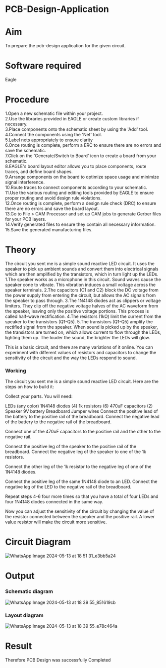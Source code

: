 # PCB-Design-Application
# Aim
To prepare the pcb-design application for the given circuit.

# Software required
Eagle

# Procedure

1.Open a new schematic file within your project.</br>
2.Use the libraries provided in EAGLE or create custom libraries if necessary.</br>
3.Place components onto the schematic sheet by using the 'Add' tool.</br>
4.Connect the components using the 'Net' tool.</br>
5.Label nets appropriately to ensure clarity</br>
6.Once routing is complete, perform a ERC to ensure there are no errors and save the schematic.</br>
7.Click on the 'Generate/Switch to Board' icon to create a board from your schematic.</br>
8.EAGLE's board layout editor allows you to place components, route traces, and define board shapes.</br>
9.Arrange components on the board to optimize space usage and minimize signal interference.</br>
10.Route traces to connect components according to your schematic.</br>
11.Use the various routing and editing tools provided by EAGLE to ensure proper routing and avoid design rule violations.</br>
12.Once routing is complete, perform a design rule check (DRC) to ensure there are no errors and save the board layout.</br>
13.Go to File > CAM Processor and set up CAM jobs to generate Gerber files for your PCB layers.</br>
14.Verify generated files to ensure they contain all necessary information.</br>
15.Save the generated manufacturing files.</br>

# Theory


The circuit you sent me is a  simple sound reactive LED circuit. It uses the speaker  to pick up ambient sounds and convert them into electrical signals which are then amplified by the transistors, which in turn light up the LEDs.
1.The speaker works as a microphone in this circuit. Sound waves cause the speaker cone to vibrate. This vibration induces a small voltage across the speaker terminals.
2.The capacitors (C1 and C2) block the DC voltage from the power supply from entering the circuit, but allows the AC signals from the speaker to pass through.
3.The 1N4148 diodes act as clippers or voltage limiters. They clip off the negative voltage halves of the AC waveform from the speaker, leaving only the positive voltage portions. This process is called half-wave rectification.
4.The resistors (1kΩ) limit the current from the speaker to the transistors (Q1-Q5).
5.The transistors (Q1-Q5) amplify the rectified signal from the speaker. When sound is picked up by the speaker, the transistors are turned on, which allows current to flow through the LEDs, lighting them up. The louder the sound, the brighter the LEDs will glow.

This is a basic circuit, and there are many variations of it online. You can experiment with different values of resistors and capacitors to change the sensitivity of the circuit and the way the LEDs respond to sound.


### Working 

The circuit you sent me is a  simple sound reactive LED circuit. Here are the steps on how to build it:

Collect your parts. You will need:

LEDs (any color)
1N4148 diodes (4)
1k resistors (6)
470uF capacitors (2)
Speaker
9V battery
Breadboard
Jumper wires
Connect the positive lead of the battery to the positive rail of the breadboard. Connect the negative lead of the battery to the negative rail of the breadboard.

Connect one of the 470uF capacitors to the positive rail and the other to the negative rail.

Connect the positive leg of the speaker to the positive rail of the breadboard. Connect the negative leg of the speaker to one of the 1k resistors.

Connect the other leg of the 1k resistor to the negative leg of one of the 1N4148 diodes.

Connect the positive leg of the same 1N4148 diode to an LED. Connect the negative leg of the LED to the negative rail of the breadboard.

Repeat steps 4-6 four more times so that you have a total of four LEDs and four 1N4148 diodes connected in the same way.

Now you can adjust the sensitivity of the circuit by changing the value of the resistor connected between the speaker and the positive rail. A lower value resistor will make the circuit more sensitive.

# Circuit Diagram
![WhatsApp Image 2024-05-13 at 18 51 31_e3bb5a24](https://github.com/Iyalarasu1/PCB-Design-Application/assets/144870581/f85c6948-f31c-4a35-8138-fbe9b10345ab)


# Output

### Schematic diagram
![WhatsApp Image 2024-05-13 at 18 39 55_851619cb](https://github.com/Iyalarasu1/PCB-Design-Application/assets/144870581/03a2942c-9e3c-42f7-9709-76242ff52d58)


### Layout diagram
![WhatsApp Image 2024-05-13 at 18 39 55_e78c464a](https://github.com/Iyalarasu1/PCB-Design-Application/assets/144870581/26dad029-fedf-4cfb-a4ae-ade03605230d)


# Result

Therefore PCB Design was successfully Completed
